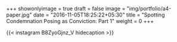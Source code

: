 +++
showonlyimage = true
draft = false
image = "img/portfolio/a4-paper.jpg"
date = "2016-11-05T18:25:22+05:30"
title = "Spotting Condemnation Posing as Conviction: Part 1"
weight = 0
+++


{{< instagram B8ZyoGjnz_V hidecaption >}}
